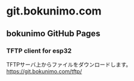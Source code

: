 # git.bokunimo.com

## bokunimo GitHub Pages

### TFTP client for esp32  
TFTPサーバ上からファイルをダウンロードします。  
https://git.bokunimo.com/tftp/

